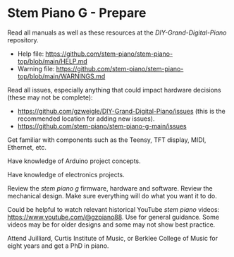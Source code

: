 # Stem Piano G - Prepare

Read all manuals as well as these resources at the *DIY-Grand-Digital-Piano* repository.
* Help file: https://github.com/stem-piano/stem-piano-top/blob/main/HELP.md
* Warning file: https://github.com/stem-piano/stem-piano-top/blob/main/WARNINGS.md

Read all issues, especially anything that could impact hardware decisions (these may not be complete):
* https://github.com/gzweigle/DIY-Grand-Digital-Piano/issues (this is the recommended location for adding new issues).
* https://github.com/stem-piano/stem-piano-g-main/issues

Get familiar with components such as the Teensy, TFT display, MIDI, Ethernet, etc.

Have knowledge of Arduino project concepts.

Have knowledge of electronics projects.

Review the *stem piano g* firmware, hardware and software. Review the mechanical design. Make sure everything will do what you want it to do.

Could be helpful to watch relevant historical YouTube *stem piano* videos: https://www.youtube.com/@gzpiano88. Use for general guidance. Some videos may be for older designs and some may not show best practice.

Attend Juilliard, Curtis Institute of Music, or Berklee College of Music for eight years and get a PhD in piano.
